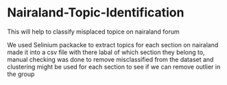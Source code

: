 # Nairaland-Topic-Identification
This will help to classify misplaced topice on nairaland forum

We used Selinium packacke to extract topics for each section on nairaland made it into a csv file with there labal of which section they belong to, manual checking was done to remove misclassified from the dataset and clustering might be used for each section to see if we can remove outlier in the group
